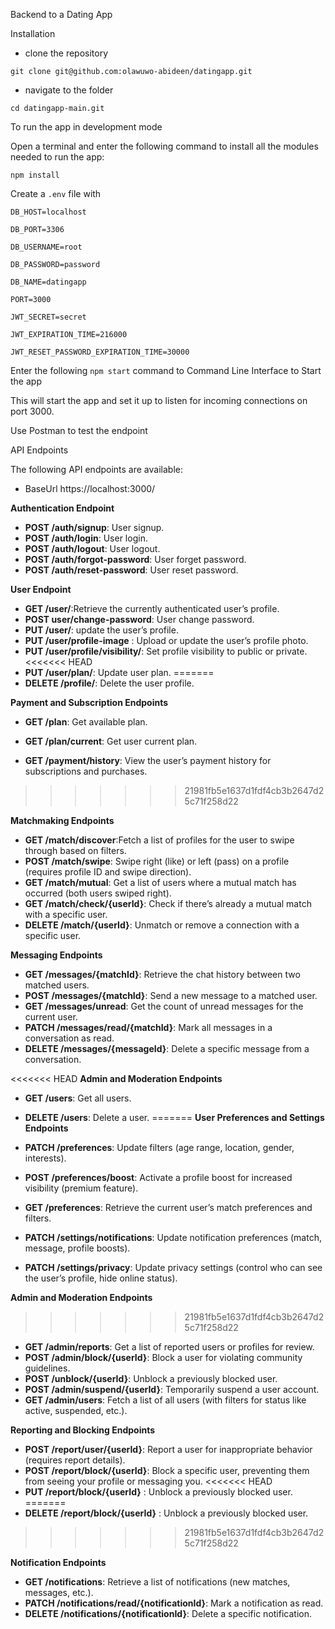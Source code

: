 Backend to a Dating App 

Installation

- clone the repository


`git clone git@github.com:olawuwo-abideen/datingapp.git`


- navigate to the folder


`cd datingapp-main.git`

To run the app in development mode

Open a terminal and enter the following command to install all the  modules needed to run the app:

`npm install`


Create a `.env` file with

`DB_HOST=localhost`

`DB_PORT=3306`

`DB_USERNAME=root`

`DB_PASSWORD=password`

`DB_NAME=datingapp`

`PORT=3000`

`JWT_SECRET=secret`

`JWT_EXPIRATION_TIME=216000`

`JWT_RESET_PASSWORD_EXPIRATION_TIME=30000`


Enter the following `npm start` command to Command Line Interface to Start the app

This will start the app and set it up to listen for incoming connections on port 3000. 

Use Postman to test the endpoint

API Endpoints

The following API endpoints are available:

- BaseUrl https://localhost:3000/


**Authentication Endpoint**

- **POST /auth/signup**: User signup.
- **POST /auth/login**: User login.
- **POST /auth/logout**: User logout.
- **POST /auth/forgot-password**: User forget password.
- **POST /auth/reset-password**: User reset password.

**User Endpoint**

- **GET /user/**:Retrieve the currently authenticated user’s profile.
- **POST user/change-password**: User change password.
- **PUT /user/**: update the user’s profile.
- **PUT /user/profile-image** : Upload or update the user’s profile photo.
- **PUT /user/profile/visibility/**: Set profile visibility to public or private.
<<<<<<< HEAD
- **PUT /user/plan/**: Update user plan.
=======
- **DELETE /profile/**: Delete the user profile.



**Payment and Subscription Endpoints**

- **GET /plan**: Get available plan.
- **GET /plan/current**: Get user current plan.


- **GET /payment/history**: View the user’s payment history for subscriptions and purchases.

>>>>>>> 21981fb5e1637d1fdf4cb3b2647d25c71f258d22

**Matchmaking Endpoints**

- **GET /match/discover**:Fetch a list of profiles for the user to swipe through based on filters.
- **POST /match/swipe**: Swipe right (like) or left (pass) on a profile (requires profile ID and swipe direction).
- **GET /match/mutual**: Get a list of users where a mutual match has occurred (both users swiped right).
- **GET /match/check/{userId}**: Check if there’s already a mutual match with a specific user.
- **DELETE /match/{userId}**: Unmatch or remove a connection with a specific user.

**Messaging Endpoints**

- **GET /messages/{matchId}**: Retrieve the chat history between two matched users.
- **POST /messages/{matchId}**: Send a new message to a matched user.
- **GET /messages/unread**: Get the count of unread messages for the current user.
- **PATCH /messages/read/{matchId}**: Mark all messages in a conversation as read.
- **DELETE /messages/{messageId}**: Delete a specific message from a conversation.

<<<<<<< HEAD
**Admin and Moderation Endpoints**
- **GET /users**: Get all users.
- **DELETE /users**: Delete a user.
=======
**User Preferences and Settings Endpoints**

- **PATCH /preferences**: Update filters (age range, location, gender, interests).
- **POST /preferences/boost**: Activate a profile boost for increased visibility (premium feature).
- **GET /preferences**: Retrieve the current user’s match preferences and filters.
- **PATCH /settings/notifications**: Update notification preferences (match, message, profile boosts).
- **PATCH /settings/privacy**: Update privacy settings (control who can see the user’s profile, hide online status).

**Admin and Moderation Endpoints**

>>>>>>> 21981fb5e1637d1fdf4cb3b2647d25c71f258d22
- **GET /admin/reports**: Get a list of reported users or profiles for review.
- **POST /admin/block/{userId}**: Block a user for violating community guidelines.
- **POST /unblock/{userId}**: Unblock a previously blocked user.
- **POST /admin/suspend/{userId}**: Temporarily suspend a user account.
- **GET /admin/users**: Fetch a list of all users (with filters for status like active, suspended, etc.).

**Reporting and Blocking Endpoints**

- **POST /report/user/{userId}**: Report a user for inappropriate behavior (requires report details).
- **POST /report/block/{userId}**: Block a specific user, preventing them from seeing your profile or messaging you.
<<<<<<< HEAD
- **PUT /report/block/{userId}** : Unblock a previously blocked user.
=======
- **DELETE /report/block/{userId}** : Unblock a previously blocked user.
>>>>>>> 21981fb5e1637d1fdf4cb3b2647d25c71f258d22



**Notification Endpoints**

- **GET /notifications**: Retrieve a list of notifications (new matches, messages, etc.).
- **PATCH /notifications/read/{notificationId}**: Mark a notification as read.
- **DELETE /notifications/{notificationId}**: Delete a specific notification.